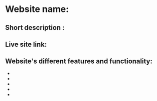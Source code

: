  # Website name:
 ## Short description :
 ## Live site link: 
 ## Website's different features and functionality:
 *
 *
 *
 *
 *
